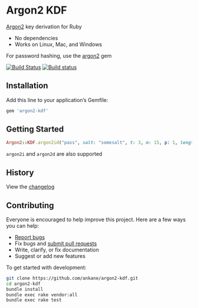 # Argon2 KDF

[Argon2](https://github.com/P-H-C/phc-winner-argon2) key derivation for Ruby

- No dependencies
- Works on Linux, Mac, and Windows

For password hashing, use the [argon2](https://github.com/technion/ruby-argon2) gem

[![Build Status](https://travis-ci.org/ankane/argon2-kdf.svg?branch=master)](https://travis-ci.org/ankane/argon2-kdf) [![Build status](https://ci.appveyor.com/api/projects/status/97dt08xomsq2rsar/branch/master?svg=true)](https://ci.appveyor.com/project/ankane/argon2-kdf/branch/master)

## Installation

Add this line to your application’s Gemfile:

```ruby
gem 'argon2-kdf'
```

## Getting Started

```ruby
Argon2::KDF.argon2id("pass", salt: "somesalt", t: 3, m: 15, p: 1, length: 32)
```

`argon2i` and `argon2d` are also supported

## History

View the [changelog](https://github.com/ankane/argon2-kdf/blob/master/CHANGELOG.md)

## Contributing

Everyone is encouraged to help improve this project. Here are a few ways you can help:

- [Report bugs](https://github.com/ankane/argon2-kdf/issues)
- Fix bugs and [submit pull requests](https://github.com/ankane/argon2-kdf/pulls)
- Write, clarify, or fix documentation
- Suggest or add new features

To get started with development:

```sh
git clone https://github.com/ankane/argon2-kdf.git
cd argon2-kdf
bundle install
bundle exec rake vendor:all
bundle exec rake test
```

